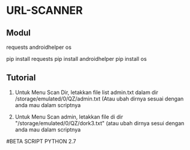 # URL-SCANNER
## Modul

requests
androidhelper
os

pip install requests
pip install androidhelper
pip install os



## Tutorial

1. Untuk Menu Scan Dir, letakkan file list admin.txt dalam dir /storage/emulated/0/QZ/admin.txt (Atau ubah dirnya sesuai dengan anda mau dalam scriptnya

2. Untuk Menu Scan admin, letakkan file di dir "/storage/emulated/0/QZ/dork3.txt" (atau ubah dirnya sesui dengan anda mau dalam scriptnya


#BETA SCRIPT PYTHON 2.7

